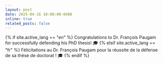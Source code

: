 ```yaml
---
layout: post
date: 2025-04-16 10:00:00-0400
inline: true
related_posts: false
---
```


{% if site.active_lang == "en" %}
Congratulations to Dr. François Paugam for successfully defending his PhD thesis! :mortar_board:
{% elsif site.active_lang == "fr" %}
Félicitations au Dr. François Paugam pour la réussite de la défense de sa thèse de doctorat ! :mortar_board:
{% endif %}
